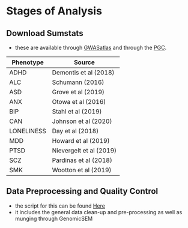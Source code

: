 # Stages of Analysis

## Download Sumstats
- these are available through [GWASatlas](https://atlas.ctglab.nl/) and through the [PGC](https://www.med.unc.edu/pgc/download-results/).

| Phenotype     | Source                 |
| ------------- | ---------------------- |
| ADHD          | Demontis et al (2018)  |
| ALC           | Schumann (2016)        |
| ASD           | Grove et al (2019)     |
| ANX           | Otowa et al (2016)     |
| BIP           | Stahl et al (2019)     |
| CAN           | Johnson et al (2020)   |
| LONELINESS    | Day et al (2018)       |
| MDD           | Howard et al (2019)    |
| PTSD          | Nievergelt et al (2019)|
| SCZ           | Pardinas et al (2018)  |
| SMK           | Wootton et al (2019)   |


## Data Preprocessing and Quality Control
- the script for this can be found [Here](https://github.com/ellenmartin11/lone-GenSEM-MR/blob/main/Analysis/GenSEM%20QC.Rmd)
- it includes the general data clean-up and pre-processing as well as munging through GenomicSEM
